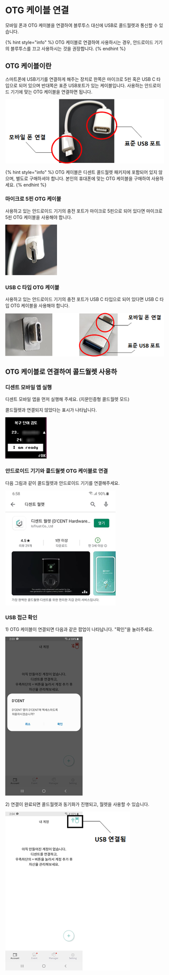 # OTG 케이블 연결

모바일 폰과 OTG 케이블을 연결하여 블루투스 대신에 USB로 콜드월렛과 통신할 수 있습니다.

{% hint style="info" %}
OTG 케이블로 연결하여 사용하시는 경우, 안드로이드 기기의 블루투스를 끄고 사용하시는 것을 권장합니다.
{% endhint %}

## OTG 케이블이란

스마트폰에 USB기기를 연결하게 해주는 장치로 한쪽은 마이크로 5핀 혹은 USB C 타입으로 되어 있으며 반대쪽은 표준 USB포트가 있는 케이블입니다. 사용하는 안드로이드 기기에 맞는 OTG 케이블을 연결하면 됩니다.

![OTG &#xCF00;&#xC774;&#xBE14; &#xC608;&#xC2DC;](../../.gitbook/assets/image%20%2865%29.png)

{% hint style="info" %}
OTG 케이블은 디센트 콜드월렛 패키지에 포함되어 있지 않으며, 별도로 구매하셔야 합니다. 본인의 휴대폰에 맞는 OTG 케이블을 구매하여 사용하세요.
{% endhint %}

### 마이크로 5핀 OTG 케이블

사용하고 있는 안드로이드 기기의 충전 포트가 마이크로 5핀으로 되어 있다면 마이크로 5핀 OTG 케이블을 사용해야 합니다.

![&#xB9C8;&#xC774;&#xD06C;&#xB85C; 5&#xD540; &#xCF00;&#xC774;&#xBE14; &#xD3EC;&#xD2B8; &#xBAA8;&#xC591;](../../.gitbook/assets/image%20%2824%29.png)

### USB C 타입  OTG 케이블

사용하고 있는 안드로이드 기기의 충전 포트가 USB C 타입으로 되어 있다면 USB C 타입 OTG 케이블을 사용해야 합니다.

![USB C &#xD0C0;&#xC785; OTG &#xCF00;&#xC774;&#xBE14; &#xC608;&#xC2DC;](../../.gitbook/assets/image%20%2894%29.png)

## OTG 케이블로 연결하여 콜드월렛 사용하

### 디센트 모바일 앱 실행

디센트 모바일 앱을 먼저 실행해 주세요. \(지문인증형 콜드월렛 모드\)

콜드월렛과 연결되지 않았다는 표시가 나타납니다.

![](../../.gitbook/assets/image%20%28200%29.png)

### 안드로이드 기기와 콜드월렛 OTG 케이블로 연결

다음 그림과 같이 콜드월렛과 안드로이드 기기를 연결해주세요.

![](../../.gitbook/assets/image%20%28168%29.png)

### USB 접근 확인

1\) OTG 케이블이 연결되면 다음과 같은 팝업이 나타납니다. "확인"을 눌러주세요.

![](../../.gitbook/assets/image%20%28142%29.png)

2\) 연결이 완료되면 콜드월렛과 동기화가 진행되고, 월렛을 사용할 수 있습니다.

![](../../.gitbook/assets/image%20%2895%29.png)

